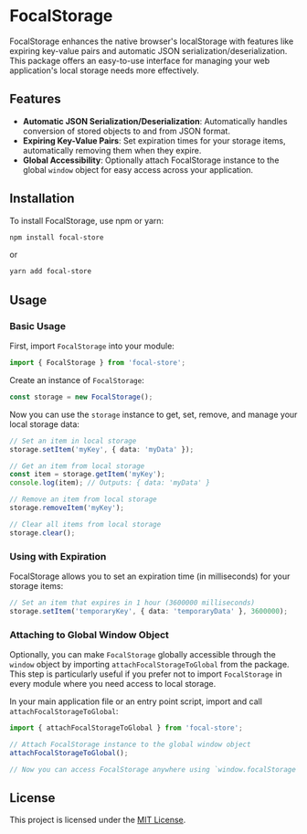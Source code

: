 # FocalStorage

FocalStorage enhances the native browser's localStorage with features like expiring key-value pairs and automatic JSON serialization/deserialization. This package offers an easy-to-use interface for managing your web application's local storage needs more effectively.

## Features

- **Automatic JSON Serialization/Deserialization**: Automatically handles conversion of stored objects to and from JSON format.
- **Expiring Key-Value Pairs**: Set expiration times for your storage items, automatically removing them when they expire.
- **Global Accessibility**: Optionally attach FocalStorage instance to the global `window` object for easy access across your application.

## Installation

To install FocalStorage, use npm or yarn:

```sh
npm install focal-store
```

or

```sh
yarn add focal-store
```

## Usage

### Basic Usage

First, import `FocalStorage` into your module:

```typescript
import { FocalStorage } from 'focal-store';
```

Create an instance of `FocalStorage`:

```typescript
const storage = new FocalStorage();
```

Now you can use the `storage` instance to get, set, remove, and manage your local storage data:

```typescript
// Set an item in local storage
storage.setItem('myKey', { data: 'myData' });

// Get an item from local storage
const item = storage.getItem('myKey');
console.log(item); // Outputs: { data: 'myData' }

// Remove an item from local storage
storage.removeItem('myKey');

// Clear all items from local storage
storage.clear();
```

### Using with Expiration

FocalStorage allows you to set an expiration time (in milliseconds) for your storage items:

```typescript
// Set an item that expires in 1 hour (3600000 milliseconds)
storage.setItem('temporaryKey', { data: 'temporaryData' }, 3600000);
```

### Attaching to Global Window Object

Optionally, you can make `FocalStorage` globally accessible through the `window` object by importing `attachFocalStorageToGlobal` from the package. This step is particularly useful if you prefer not to import `FocalStorage` in every module where you need access to local storage.

In your main application file or an entry point script, import and call `attachFocalStorageToGlobal`:

```typescript
import { attachFocalStorageToGlobal } from 'focal-store';

// Attach FocalStorage instance to the global window object
attachFocalStorageToGlobal();

// Now you can access FocalStorage anywhere using `window.focalStorage`
```


## License

This project is licensed under the [MIT License](./LICENSE).